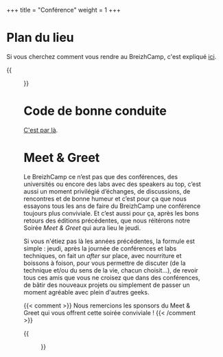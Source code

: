 +++
title = "Conférence"
weight = 1
+++

# Plan du lieu

Si vous cherchez comment vous rendre au BreizhCamp, c'est expliqué [ici](/faq/#comment-me-rendre-au-breizhcamp).

{{<figure src="/img/plan-lieu.png" title="Plan du batiment 2A" class="figure-center">}}

# Code de bonne conduite

[C'est par là](/code-de-bonne-conduite/).

# Meet & Greet

Le BreizhCamp ce n’est pas que des conférences, des universités ou encore des labs avec des speakers au top, c’est aussi un moment privilégié d’échanges, de discussions, de rencontres et de bonne humeur et c’est pour ça que nous essayons tous les ans de faire du BreizhCamp une conférence toujours plus conviviale. Et c’est aussi pour ça, après les bons retours des éditions précédentes, que nous réitérons notre Soirée *Meet & Greet* qui aura lieu le jeudi.

Si vous n'étiez pas là les années précédentes, la formule est simple : jeudi, après la journée de conférences et labs techniques, on fait un *after* sur place, avec nourriture et boissons à foison, pour vous permettre de discuter (de la technique et/ou du sens de la vie, chacun choisit…), de revoir tous ces amis que vous ne croisez que dans des conférences, de bâtir des nouveaux projets ou simplement de passer un moment agréable avec plein d'autres geeks.

{{< comment >}}
Nous remercions les sponsors du Meet & Greet qui vous offrent cette soirée conviviale !
{{< /comment >}}

{{<figure src="/img/meetandgreet.png" class="figure-center">}}